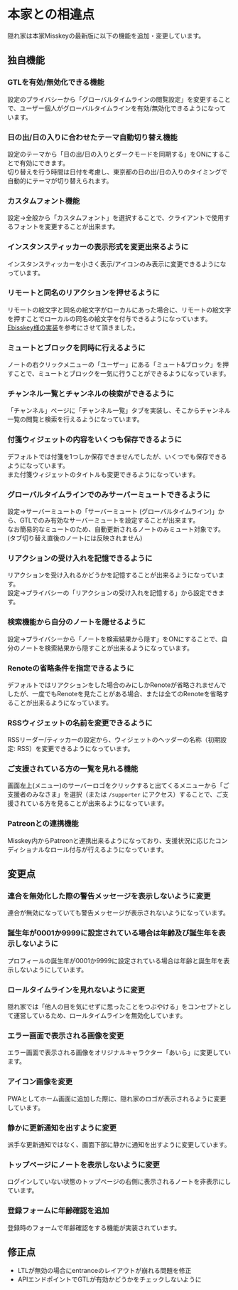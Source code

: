 # 本家との相違点
隠れ家は本家Misskeyの最新版に以下の機能を追加・変更しています。  

## 独自機能

### GTLを有効/無効化できる機能
設定のプライバシーから「グローバルタイムラインの閲覧設定」を変更することで、ユーザー個人がグローバルタイムラインを有効/無効化できるようになっています。

### 日の出/日の入りに合わせたテーマ自動切り替え機能
設定のテーマから「日の出/日の入りとダークモードを同期する」をONにすることで有効にできます。  
切り替えを行う時間は日付を考慮し、東京都の日の出/日の入りのタイミングで自動的にテーマが切り替えられます。  

### カスタムフォント機能
設定→全般から「カスタムフォント」を選択することで、クライアントで使用するフォントを変更することが出来ます。  

### インスタンスティッカーの表示形式を変更出来るように
インスタンスティッカーを小さく表示/アイコンのみ表示に変更できるようになっています。  

### リモートと同名のリアクションを押せるように
リモートの絵文字と同名の絵文字がローカルにあった場合に、リモートの絵文字を押すことでローカルの同名の絵文字を付与できるようになっています。  
[Ebisskey様の実装](https://github.com/shrimpia/misskey/commit/e91295ff9c6f8ac90f61c8de7a891a6836e48e95)を参考にさせて頂きました。  

### ミュートとブロックを同時に行えるように
ノートの右クリックメニューの「ユーザー」にある「ミュート&ブロック」を押すことで、ミュートとブロックを一気に行うことができるようになっています。

### チャンネル一覧とチャンネルの検索ができるように
「チャンネル」ページに「チャンネル一覧」タブを実装し、そこからチャンネル一覧の閲覧と検索を行えるようになっています。

### 付箋ウィジェットの内容をいくつも保存できるように
デフォルトでは付箋を1つしか保存できませんでしたが、いくつでも保存できるようになっています。  
また付箋ウィジェットのタイトルも変更できるようになっています。  

### グローバルタイムラインでのみサーバーミュートできるように
設定→サーバーミュートの「サーバーミュート (グローバルタイムライン)」から、GTLでのみ有効なサーバーミュートを設定することが出来ます。  
なお簡易的なミュートのため、自動更新されるノートのみミュート対象です。(タブ切り替え直後のノートには反映されません)

### リアクションの受け入れを記憶できるように
リアクションを受け入れるかどうかを記憶することが出来るようになっています。  
設定→プライバシーの「リアクションの受け入れを記憶する」から設定できます。  

### 検索機能から自分のノートを隠せるように
設定→プライバシーから「ノートを検索結果から隠す」をONにすることで、自分のノートを検索結果から隠すことが出来るようになっています。

### Renoteの省略条件を指定できるように
デフォルトではリアクションをした場合のみにしかRenoteが省略されませんでしたが、一度でもRenoteを見たことがある場合、または全てのRenoteを省略することが出来るようになっています。

### RSSウィジェットの名前を変更できるように
RSSリーダー/ティッカーの設定から、ウィジェットのヘッダーの名称（初期設定: RSS）を変更できるようになっています。

### ご支援されている方の一覧を見れる機能
画面左上(メニュー)のサーバーロゴをクリックすると出てくるメニューから「ご支援者のみなさま」を選択（または `/supporter` にアクセス）することで、ご支援されている方を見ることが出来るようになっています。  

### Patreonとの連携機能
Misskey内からPatreonと連携出来るようになっており、支援状況に応じたコンディショナルなロール付与が行えるようになっています。  

## 変更点

### 連合を無効化した際の警告メッセージを表示しないように変更
連合が無効になっていても警告メッセージが表示されないようになっています。  

### 誕生年が0001か9999に設定されている場合は年齢及び誕生年を表示しないように
プロフィールの誕生年が0001か9999に設定されている場合は年齢と誕生年を表示しないようにしています。  

### ロールタイムラインを見れないように変更
隠れ家では「他人の目を気にせずに思ったことをつぶやける」をコンセプトとして運営しているため、ロールタイムラインを無効化しています。

### エラー画面で表示される画像を変更
エラー画面で表示される画像をオリジナルキャラクター「あいら」に変更しています。  

### アイコン画像を変更
PWAとしてホーム画面に追加した際に、隠れ家のロゴが表示されるように変更しています。  

### 静かに更新通知を出すように変更
派手な更新通知ではなく、画面下部に静かに通知を出すように変更しています。  

### トップページにノートを表示しないように変更
ログインしていない状態のトップページの右側に表示されるノートを非表示にしています。  

### 登録フォームに年齢確認を追加
登録時のフォームで年齢確認をする機能が実装されています。  

## 修正点
- LTLが無効の場合にentranceのレイアウトが崩れる問題を修正
- APIエンドポイントでGTLが有効かどうかをチェックしないように
